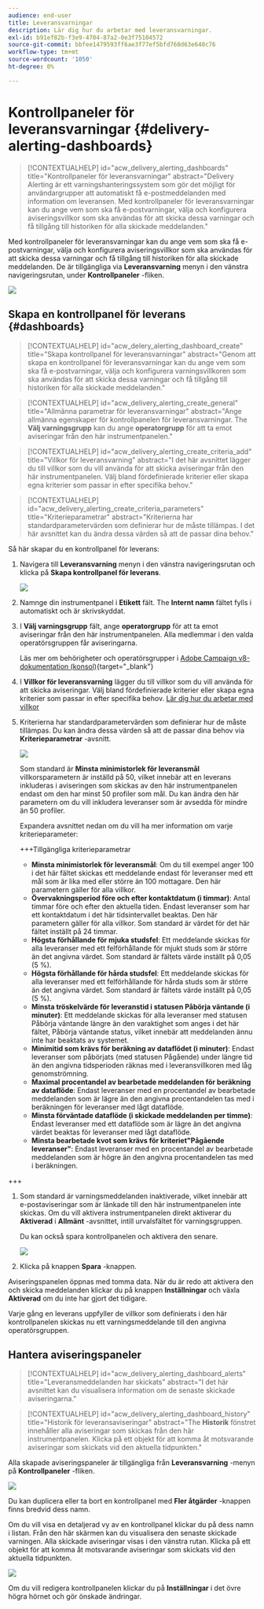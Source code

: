 ```yaml
---
audience: end-user
title: Leveransvarningar
description: Lär dig hur du arbetar med leveransvarningar.
exl-id: b91ef82b-f3e9-4704-87a2-0e3f75104572
source-git-commit: bbfee1479593ff6ae3f77ef5bfd760d63e640c76
workflow-type: tm+mt
source-wordcount: '1050'
ht-degree: 0%

---
```


# Kontrollpaneler för leveransvarningar {#delivery-alerting-dashboards}

>[!CONTEXTUALHELP]
>id="acw_delivery_alerting_dashboards"
>title="Kontrollpaneler för leveransvarningar"
>abstract="Delivery Alerting är ett varningshanteringssystem som gör det möjligt för användargrupper att automatiskt få e-postmeddelanden med information om leveransen. Med kontrollpaneler för leveransvarningar kan du ange vem som ska få e-postvarningar, välja och konfigurera aviseringsvillkor som ska användas för att skicka dessa varningar och få tillgång till historiken för alla skickade meddelanden."

Med kontrollpaneler för leveransvarningar kan du ange vem som ska få e-postvarningar, välja och konfigurera aviseringsvillkor som ska användas för att skicka dessa varningar och få tillgång till historiken för alla skickade meddelanden. De är tillgängliga via **Leveransvarning** menyn i den vänstra navigeringsrutan, under **Kontrollpaneler** -fliken.

![](assets/alerting-dashboard-list.png)

## Skapa en kontrollpanel för leverans {#dashboards}

>[!CONTEXTUALHELP]
>id="acw_delery_alerting_dashboard_create"
>title="Skapa kontrollpanel för leveransvarningar"
>abstract="Genom att skapa en kontrollpanel för leveransvarningar kan du ange vem som ska få e-postvarningar, välja och konfigurera varningsvillkoren som ska användas för att skicka dessa varningar och få tillgång till historiken för alla skickade meddelanden."

>[!CONTEXTUALHELP]
>id="acw_delivery_alerting_create_general"
>title="Allmänna parametrar för leveransvarningar"
>abstract="Ange allmänna egenskaper för kontrollpanelen för leveransvarningar. The **Välj varningsgrupp** kan du ange **operatorgrupp** för att ta emot aviseringar från den här instrumentpanelen."

>[!CONTEXTUALHELP]
>id="acw_delivery_alerting_create_criteria_add"
>title="Villkor för leveransvarning"
>abstract="I det här avsnittet lägger du till villkor som du vill använda för att skicka aviseringar från den här instrumentpanelen. Välj bland fördefinierade kriterier eller skapa egna kriterier som passar in efter specifika behov."

>[!CONTEXTUALHELP]
>id="acw_delivery_alerting_create_criteria_parameters"
>title="Kriterieparametrar"
>abstract="Kriterierna har standardparametervärden som definierar hur de måste tillämpas. I det här avsnittet kan du ändra dessa värden så att de passar dina behov."

Så här skapar du en kontrollpanel för leverans:

1. Navigera till **Leveransvarning** menyn i den vänstra navigeringsrutan och klicka på **Skapa kontrollpanel för leverans**.

   ![](assets/alerting-dashboard.png)

1. Namnge din instrumentpanel i **Etikett** fält. The **Internt namn** fältet fylls i automatiskt och är skrivskyddat.

1. I **Välj varningsgrupp** fält, ange **operatorgrupp** för att ta emot aviseringar från den här instrumentpanelen. Alla medlemmar i den valda operatörsgruppen får aviseringarna.

   Läs mer om behörigheter och operatörsgrupper i [Adobe Campaign v8-dokumentation (konsol)](https://experienceleague.adobe.com/en/docs/campaign/campaign-v8/admin/permissions/gs-permissions){target="_blank"}

1. I **Villkor för leveransvarning** lägger du till villkor som du vill använda för att skicka aviseringar. Välj bland fördefinierade kriterier eller skapa egna kriterier som passar in efter specifika behov. [Lär dig hur du arbetar med villkor](../msg/delivery-alerting-criteria.md)

1. Kriterierna har standardparametervärden som definierar hur de måste tillämpas. Du kan ändra dessa värden så att de passar dina behov via **Kriterieparametrar** -avsnitt.

   ![](assets/alerting-criteria-parameters.png)

   Som standard är **Minsta minimistorlek för leveransmål** villkorsparametern är inställd på 50, vilket innebär att en leverans inkluderas i aviseringen som skickas av den här instrumentpanelen endast om den har minst 50 profiler som mål. Du kan ändra den här parametern om du vill inkludera leveranser som är avsedda för mindre än 50 profiler.

   Expandera avsnittet nedan om du vill ha mer information om varje kriterieparameter:

   +++Tillgängliga kriterieparametrar

   * **Minsta minimistorlek för leveransmål**: Om du till exempel anger 100 i det här fältet skickas ett meddelande endast för leveranser med ett mål som är lika med eller större än 100 mottagare. Den här parametern gäller för alla villkor.
   * **Övervakningsperiod före och efter kontaktdatum (i timmar)**: Antal timmar före och efter den aktuella tiden. Endast leveranser som har ett kontaktdatum i det här tidsintervallet beaktas. Den här parametern gäller för alla villkor. Som standard är värdet för det här fältet inställt på 24 timmar.
   * **Högsta förhållande för mjuka studsfel**: Ett meddelande skickas för alla leveranser med ett felförhållande för mjukt studs som är större än det angivna värdet. Som standard är fältets värde inställt på 0,05 (5 %).
   * **Högsta förhållande för hårda studsfel**: Ett meddelande skickas för alla leveranser med ett felförhållande för hårda studs som är större än det angivna värdet. Som standard är fältets värde inställt på 0,05 (5 %).
   * **Minsta tröskelvärde för leveranstid i statusen Påbörja väntande (i minuter)**: Ett meddelande skickas för alla leveranser med statusen Påbörja väntande längre än den varaktighet som anges i det här fältet, Påbörja väntande status, vilket innebär att meddelanden ännu inte har beaktats av systemet.
   * **Minimitid som krävs för beräkning av dataflödet (i minuter)**: Endast leveranser som påbörjats (med statusen Pågående) under längre tid än den angivna tidsperioden räknas med i leveransvillkoren med låg genomströmning.
   * **Maximal procentandel av bearbetade meddelanden för beräkning av dataflöde**: Endast leveranser med en procentandel av bearbetade meddelanden som är lägre än den angivna procentandelen tas med i beräkningen för leveranser med lågt dataflöde.
   * **Minsta förväntade dataflöde (i skickade meddelanden per timme)**: Endast leveranser med ett dataflöde som är lägre än det angivna värdet beaktas för leveranser med lågt dataflöde.
   * **Minsta bearbetade kvot som krävs för kriteriet&quot;Pågående leveranser&quot;**: Endast leveranser med en procentandel av bearbetade meddelanden som är högre än den angivna procentandelen tas med i beräkningen.

+++

1. Som standard är varningsmeddelanden inaktiverade, vilket innebär att e-postaviseringar som är länkade till den här instrumentpanelen inte skickas. Om du vill aktivera instrumentpanelen direkt aktiverar du **Aktiverad** i **Allmänt** -avsnittet, intill urvalsfältet för varningsgruppen.

   Du kan också spara kontrollpanelen och aktivera den senare.

   ![](assets/alerting-dashboard-enable.png)

1. Klicka på knappen **Spara** -knappen.

Aviseringspanelen öppnas med tomma data. När du är redo att aktivera den och skicka meddelanden klickar du på knappen **Inställningar** och växla **Aktiverad** om du inte har gjort det tidigare.

Varje gång en leverans uppfyller de villkor som definierats i den här kontrollpanelen skickas nu ett varningsmeddelande till den angivna operatörsgruppen.

## Hantera aviseringspaneler

>[!CONTEXTUALHELP]
>id="acw_delivery_alerting_dashboard_alerts"
>title="Leveransmeddelanden har skickats"
>abstract="I det här avsnittet kan du visualisera information om de senaste skickade aviseringarna."

>[!CONTEXTUALHELP]
>id="acw_delivery_alerting_dashboard_history"
>title="Historik för leveransaviseringar"
>abstract="The **Historik** fönstret innehåller alla aviseringar som skickas från den här instrumentpanelen. Klicka på ett objekt för att komma åt motsvarande aviseringar som skickats vid den aktuella tidpunkten."

Alla skapade aviseringspaneler är tillgängliga från **Leveransvarning** -menyn på **Kontrollpaneler** -fliken.

![](assets/alerting-dashboard-list.png)

Du kan duplicera eller ta bort en kontrollpanel med **Fler åtgärder** -knappen finns bredvid dess namn.

Om du vill visa en detaljerad vy av en kontrollpanel klickar du på dess namn i listan. Från den här skärmen kan du visualisera den senaste skickade varningen. Alla skickade aviseringar visas i den vänstra rutan. Klicka på ett objekt för att komma åt motsvarande aviseringar som skickats vid den aktuella tidpunkten.

![](assets/alerting-dashboard-details.png)

Om du vill redigera kontrollpanelen klickar du på **Inställningar** i det övre högra hörnet och gör önskade ändringar.
